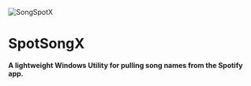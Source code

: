 ![SongSpotX]("image/songspotxlogo.png")
# SpotSongX
 **A lightweight Windows Utility for pulling song names from the Spotify app.**
